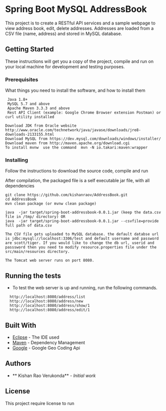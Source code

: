 # Spring Boot MySQL AddressBook

This project is to create a RESTful API services and a sample webpage to view address book, edit, delete addresses. Addresses are loaded from a CSV file (name, address) and stored in MySQL database.

## Getting Started

These instructions will get you a copy of the project, compile and run on your local machine for development and testing purposes.

### Prerequisites

What things you need to install the software, and how to install them

```
 Java 1.8+
 MySQL 5.7 and above
 Apache Maven 3.3.3 and above
 Rest API Client (example: Google Chrome Browser extension Postman) or curl utility installed
```

```
Download JDK from Oracle website http://www.oracle.com/technetwork/java/javase/downloads/jre8-downloads-2133155.html
Download MySQL from https://dev.mysql.com/downloads/windows/installer/
Download maven from http://maven.apache.org/download.cgi
To install mvnw  use the command  mvn -N io.takari:maven:wrapper
```

### Installing

Follow the instructions to download the source code, compile and run

After compilation, the packaged file is a self executable jar file, with all dependencies

```
git clone https://github.com/kishanraov/AddressBook.git
cd AddressBook
mvn clean package (or mvnw clean package)

java  -jar target/spring-boot-addressbook-0.0.1.jar (keep the data.csv file in /tmp/ directory) OR
java  -jar target/spring-boot-addressbook-0.0.1.jar --csvfile=provide full path of data.csv

The CSV file gets uploaded to MySQL database. the default databse url is jdbc:mysql://localhost:3306/test and default username and password are scott/tiger. If you would like to change the db url, userid and passsword then you need to modify resource.properties file under the src/main/resources directory.

The Tomcat web server runs on port 8080.
```


## Running the tests

  * To test the web server is up and running, run the following commands.

```
  http://localhost:8080/address/list
  http://localhost:8080/address/new
  http://localhost:8080/address/show/1
  http://localhost:8080/address/edit/1

```  

## Built With

* [Eclipse](http://www.eclipse.org/downloads/) - The IDE used
* [Maven](https://maven.apache.org/) - Dependency Management
* [Google](https://github.com/googlemaps/google-maps-services-java/) - Google Geo Coding Api


## Authors

* ** Kishan Rao Verukonda** - *Initial work*


## License

This project require license to run

